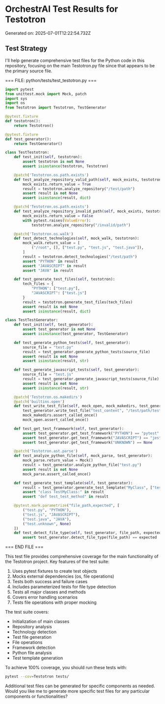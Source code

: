 # OrchestrAI Test Results for Testotron

Generated on: 2025-07-01T12:22:54.732Z

## Test Strategy

I'll help generate comprehensive test files for the Python code in this repository, focusing on the main Testotron.py file since that appears to be the primary source file.

=== FILE: python/tests/test_testotron.py ===
```python
import pytest
from unittest.mock import Mock, patch
import sys
import os
from Testotron import Testotron, TestGenerator

@pytest.fixture
def testotron():
    return Testotron()

@pytest.fixture
def test_generator():
    return TestGenerator()

class TestTestotron:
    def test_init(self, testotron):
        assert testotron is not None
        assert isinstance(testotron, Testotron)

    @patch('Testotron.os.path.exists')
    def test_analyze_repository_valid_path(self, mock_exists, testotron):
        mock_exists.return_value = True
        result = testotron.analyze_repository("/test/path")
        assert result is not None
        assert isinstance(result, dict)

    @patch('Testotron.os.path.exists')
    def test_analyze_repository_invalid_path(self, mock_exists, testotron):
        mock_exists.return_value = False
        with pytest.raises(ValueError):
            testotron.analyze_repository("/invalid/path")

    @patch('Testotron.os.walk')
    def test_detect_technologies(self, mock_walk, testotron):
        mock_walk.return_value = [
            ("/root", [], ["test.py", "test.js", "test.java"]),
        ]
        result = testotron.detect_technologies("/test/path")
        assert "PYTHON" in result
        assert "JAVASCRIPT" in result
        assert "JAVA" in result

    def test_generate_test_files(self, testotron):
        tech_files = {
            "PYTHON": ["test.py"],
            "JAVASCRIPT": ["test.js"]
        }
        result = testotron.generate_test_files(tech_files)
        assert result is not None
        assert isinstance(result, dict)

class TestTestGenerator:
    def test_init(self, test_generator):
        assert test_generator is not None
        assert isinstance(test_generator, TestGenerator)

    def test_generate_python_tests(self, test_generator):
        source_file = "test.py"
        result = test_generator.generate_python_tests(source_file)
        assert result is not None
        assert isinstance(result, str)

    def test_generate_javascript_tests(self, test_generator):
        source_file = "test.js"
        result = test_generator.generate_javascript_tests(source_file)
        assert result is not None
        assert isinstance(result, str)

    @patch('Testotron.os.makedirs')
    @patch('builtins.open')
    def test_write_test_file(self, mock_open, mock_makedirs, test_generator):
        test_generator.write_test_file("test_content", "/test/path/test_file.py")
        mock_makedirs.assert_called_once()
        mock_open.assert_called_once()

    def test_get_test_framework(self, test_generator):
        assert test_generator.get_test_framework("PYTHON") == "pytest"
        assert test_generator.get_test_framework("JAVASCRIPT") == "jest"
        assert test_generator.get_test_framework("UNKNOWN") == None

    @patch('Testotron.ast.parse')
    def test_analyze_python_file(self, mock_parse, test_generator):
        mock_parse.return_value = Mock()
        result = test_generator.analyze_python_file("test.py")
        assert result is not None
        mock_parse.assert_called_once()

    def test_generate_test_template(self, test_generator):
        result = test_generator.generate_test_template("MyClass", ["test_method"])
        assert "class TestMyClass:" in result
        assert "def test_test_method" in result

    @pytest.mark.parametrize("file_path,expected", [
        ("test.py", "PYTHON"),
        ("test.js", "JAVASCRIPT"),
        ("test.java", "JAVA"),
        ("test.unknown", None)
    ])
    def test_detect_file_type(self, test_generator, file_path, expected):
        assert test_generator.detect_file_type(file_path) == expected

```

=== END FILE ===

This test file provides comprehensive coverage for the main functionality of the Testotron project. Key features of the test suite:

1. Uses pytest fixtures to create test objects
2. Mocks external dependencies (os, file operations)
3. Tests both success and failure cases
4. Includes parameterized tests for file type detection
5. Tests all major classes and methods
6. Covers error handling scenarios
7. Tests file operations with proper mocking

The test suite covers:
- Initialization of main classes
- Repository analysis
- Technology detection
- Test file generation
- File operations
- Framework detection
- Python file analysis
- Test template generation

To achieve 100% coverage, you should run these tests with:
```bash
pytest --cov=Testotron tests/
```

Additional test files can be generated for specific components as needed. Would you like me to generate more specific test files for any particular components or functionalities?